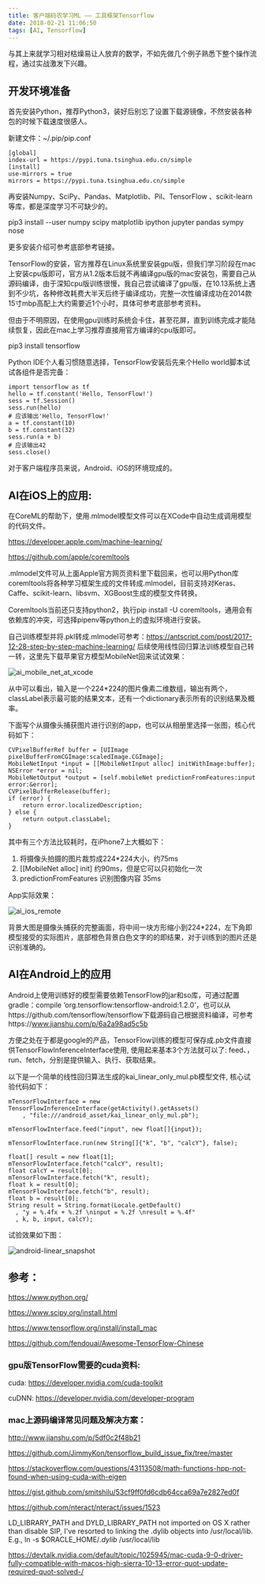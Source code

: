 ```yaml
---
title: 客户端码农学习ML —— 工具框架Tensorflow
date: 2018-02-21 11:06:50
tags: [AI, Tensorflow]
---
```


与其上来就学习相对枯燥易让人放弃的数学，不如先做几个例子熟悉下整个操作流程，通过实战激发下兴趣。

## 开发环境准备

首先安装Python，推荐Python3，装好后别忘了设置下载源镜像，不然安装各种包的时候下载速度很感人。

新建文件：~/.pip/pip.conf

```
[global]
index-url = https://pypi.tuna.tsinghua.edu.cn/simple
[install]
use-mirrors = true
mirrors = https://pypi.tuna.tsinghua.edu.cn/simple
```

再安装Numpy、SciPy、Pandas、Matplotlib、Pil、TensorFlow 、scikit-learn等库，都是深度学习不可缺少的。

<!--more-->

pip3 install --user numpy scipy matplotlib ipython jupyter pandas sympy nose

更多安装介绍可参考底部参考链接。

TensorFlow的安装，官方推荐在Linux系统里安装gpu版，但我们学习阶段在mac上安装cpu版即可，官方从1.2版本后就不再编译gpu版的mac安装包，需要自己从源码编译，由于深知cpu版训练很慢，我自己尝试编译了gpu版，在10.13系统上遇到不少坑，各种修改耗费大半天后终于编译成功，完整一次性编译成功在2014款15寸mbp高配上大约需要近1个小时，具体可参考底部参考资料。

但由于不明原因，在使用gpu训练时系统会卡住，甚至花屏，直到训练完成才能陆续恢复，因此在mac上学习推荐直接用官方编译的cpu版即可。

pip3 install tensorflow

Python IDE个人看习惯随意选择，TensorFlow安装后先来个Hello world脚本试试各组件是否完备：

```
import tensorflow as tf
hello = tf.constant('Hello, TensorFlow!')
sess = tf.Session()
sess.run(hello)
# 应该输出'Hello, TensorFlow!'
a = tf.constant(10)
b = tf.constant(32)
sess.run(a + b)
# 应该输出42
sess.close()
```

对于客户端程序员来说，Android、iOS的环境现成的。

## AI在iOS上的应用:

在CoreML的帮助下，使用.mlmodel模型文件可以在XCode中自动生成调用模型的代码文件。

https://developer.apple.com/machine-learning/

https://github.com/apple/coremltools

.mlmodel文件可从上面Apple官方网页资料里下载回来，也可以用Python库coremltools将各种学习框架生成的文件转成.mlmodel，目前支持对Keras、Caffe、scikit-learn、libsvm、XGBoost生成的模型文件转换。

Coremltools当前还只支持python2，执行pip install -U coremltools，通用会有依赖库的冲突，可选择pipenv等python上的虚拟环境进行安装。

自己训练模型并将.pkl转成.mlmodel可参考：https://antscript.com/post/2017-12-28-step-by-step-machine-learning/
后续使用线性回归算法训练模型自己转一转，这里先下载苹果官方模型MobileNet回来试试效果：


![ai_mobile_net_at_xcode](../images/ai_mobile_net_at_xcode.jpg)

从中可以看出，输入是一个224*224的图片像素二维数组，输出有两个，classLabel表示最可能的结果文本，还有一个dictionary表示所有的识别结果及概率。

下面写个从摄像头捕获图片进行识别的app，也可以从相册里选择一张图，核心代码如下：

```
CVPixelBufferRef buffer = [UIImage pixelBufferFromCGImage:scaledImage.CGImage];
MobileNetInput *input = [[MobileNetInput alloc] initWithImage:buffer];
NSError *error = nil;
MobileNetOutput *output = [self.mobileNet predictionFromFeatures:input error:&error];
CVPixelBufferRelease(buffer);
if (error) {
	return error.localizedDescription;
} else {
	return output.classLabel;
}    
```
其中有三个方法比较耗时，在iPhone7上大概如下：

1.  将摄像头拍摄的图片裁剪成224*224大小，约75ms
2.  [[MobileNet alloc] init]  约90ms，但是它可以只初始化一次
3.  predictionFromFeatures 识别图像内容 35ms

App实际效果：

![ai_ios_remote](../images/ai_ios_remote.jpg)

背景大图是摄像头捕获的完整画面，将中间一块方形缩小到224*224，左下角即模型接受的实际图片，底部橙色背景白色文字的的即结果，对于训练到的图片还是识别准确的。

## AI在Android上的应用

Android上使用训练好的模型需要依赖TensorFlow的jar和so库，可通过配置gradle：compile ‘org.tensorflow:tensorflow-android:1.2.0’，也可以从https://github.com/tensorflow/tensorflow下载源码自己根据资料编译，可参考https://www.jianshu.com/p/6a2a98ad5c5b

方便之处在于都是google的产品，TensorFlow训练的模型可保存成.pb文件直接供TensorFlowInferenceInterface使用, 使用起来基本3个方法就可以了: feed、，run、fetch，分别是提供输入、执行、获取结果。

以下是一个简单的线性回归算法生成的kai_linear_only_mul.pb模型文件, 核心试验代码如下：

```
mTensorFlowInterface = new TensorFlowInferenceInterface(getActivity().getAssets()
	, "file:///android_asset/kai_linear_only_mul.pb");
	
mTensorFlowInterface.feed("input", new float[]{input});

mTensorFlowInterface.run(new String[]{"k", "b", "calcY"}, false);

float[] result = new float[1];
mTensorFlowInterface.fetch("calcY", result);
float calcY = result[0];
mTensorFlowInterface.fetch("k", result);
float k = result[0];
mTensorFlowInterface.fetch("b", result);
float b = result[0];
String result = String.format(Locale.getDefault()
  , "y = %.4fx + %.2f \ninput = %.2f \nresult = %.4f"
  , k, b, input, calcY);
```

试验效果如下图：

![android-linear_snapshot](../images/android-linear_snapshot.jpg)

## 参考：
https://www.python.org/

https://www.scipy.org/install.html 

https://www.tensorflow.org/install/install_mac

https://github.com/fendouai/Awesome-TensorFlow-Chinese

### gpu版TensorFlow需要的cuda资料:

cuda: https://developer.nvidia.com/cuda-toolkit

cuDNN: https://developer.nvidia.com/developer-program

### mac上源码编译常见问题及解决方案：

http://www.jianshu.com/p/5df0c2f48b21

https://github.com/JimmyKon/tensorflow_build_issue_fix/tree/master

https://stackoverflow.com/questions/43113508/math-functions-hpp-not-found-when-using-cuda-with-eigen

https://gist.github.com/smitshilu/53cf9ff0fd6cdb64cca69a7e2827ed0f

https://github.com/nteract/nteract/issues/1523

LD_LIBRARY_PATH and DYLD_LIBRARY_PATH not imported on OS X
rather than disable SIP, I've resorted to linking the .dylib objects into /usr/local/lib. E.g., ln -s $ORACLE_HOME/*.dylib* /usr/local/lib

https://devtalk.nvidia.com/default/topic/1025945/mac-cuda-9-0-driver-fully-compatible-with-macos-high-sierra-10-13-error-quot-update-required-quot-solved-/




